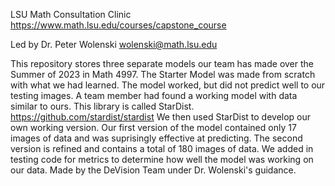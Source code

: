 LSU Math Consultation Clinic
https://www.math.lsu.edu/courses/capstone_course

Led by Dr. Peter Wolenski
wolenski@math.lsu.edu

This repository stores three separate models our team has made over the Summer of 2023 in Math 4997.
The Starter Model was made from scratch with what we had learned. The model worked, but did not predict well to our testing images.
A team member had found a working model with data similar to ours. This library is called StarDist. https://github.com/stardist/stardist
We then used StarDist to develop our own working version. Our first version of the model contained only 17 images of data and was suprisingly effective at predicting.
The second version is refined and contains a total of 180 images of data. We added in testing code for metrics to determine how well the model was working on our data.
Made by the DeVision Team under Dr. Wolenski's guidance.
